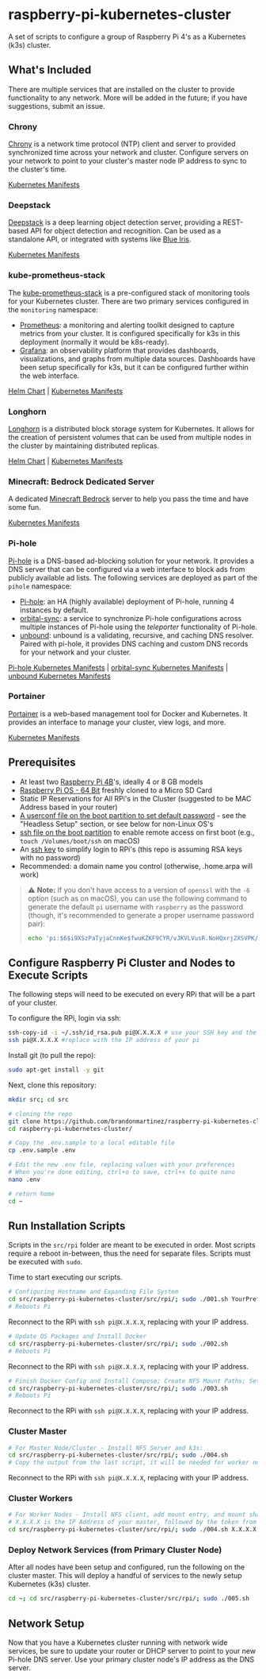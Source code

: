 # raspberry-pi-kubernetes-cluster

A set of scripts to configure a group of Raspberry Pi 4's as a Kubernetes (k3s)
cluster.

## What's Included

There are multiple services that are installed on the cluster to provide
functionality to any network. More will be added in the future; if you have
suggestions, submit an issue.

### Chrony

[Chrony](https://chrony.tuxfamily.org) is a network time protocol (NTP) client
and server to provided synchronized time across your network and cluster.
Configure servers on your network to point to your cluster's master node IP
address to sync to the cluster's time.

[Kubernetes Manifests](https://github.com/brandonmartinez/raspberry-pi-kubernetes-cluster/tree/main/src/k8s/bases/chrony)

### Deepstack

[Deepstack](https://deepstack.cc) is a deep learning object detection server,
providing a REST-based API for object detection and recognition. Can be used as
a standalone API, or integrated with systems like
[Blue Iris](https://blueirissoftware.com).

[Kubernetes Manifests](https://github.com/brandonmartinez/raspberry-pi-kubernetes-cluster/tree/main/src/k8s/bases/deepstack)

### kube-prometheus-stack

The
[kube-prometheus-stack](https://github.com/prometheus-operator/kube-prometheus)
is a pre-configured stack of monitoring tools for your Kubernetes cluster. There
are two primary services configured in the `monitoring` namespace:

- [Prometheus](https://prometheus.io): a monitoring and alerting toolkit
  designed to capture metrics from your cluster. It is configured specifically
  for k3s in this deployment (normally it would be k8s-ready).
- [Grafana](https://grafana.com): an observability platform that provides
  dashboards, visualizations, and graphs from multiple data sources. Dashboards
  have been setup specifically for k3s, but it can be configured further within
  the web interface.

[Helm Chart](https://github.com/prometheus-community/helm-charts/tree/main/charts/kube-prometheus-stack)
|
[Kubernetes Manifests](https://github.com/brandonmartinez/raspberry-pi-kubernetes-cluster/tree/main/src/k8s/bases/prometheus)

### Longhorn

[Longhorn](https://longhorn.io) is a distributed block storage system for
Kubernetes. It allows for the creation of persistent volumes that can be used
from multiple nodes in the cluster by maintaining distributed replicas.

[Helm Chart](https://github.com/longhorn/charts) |
[Kubernetes Manifests](https://github.com/brandonmartinez/raspberry-pi-kubernetes-cluster/tree/main/src/k8s/bases/longhorn)

### Minecraft: Bedrock Dedicated Server

A dedicated
[Minecraft Bedrock](https://github.com/TheRemote/MinecraftBedrockServer) server
to help you pass the time and have some fun.

[Kubernetes Manifests](https://github.com/brandonmartinez/raspberry-pi-kubernetes-cluster/tree/main/src/k8s/bases/minecraft)

### Pi-hole

[Pi-hole](https://pi-hole.net) is a DNS-based ad-blocking solution for your
network. It provides a DNS server that can be configured via a web interface to
block ads from publicly available ad lists. The following services are deployed
as part of the `pihole` namespace:

- [Pi-hole](https://pi-hole.net): an HA (highly available) deployment of
  Pi-hole, running 4 instances by default.
- [orbital-sync](https://github.com/mattwebbio/orbital-sync): a service to
  synchronize Pi-hole configurations across multiple instances of Pi-hole using
  the _teleporter_ functionality of Pi-hole.
- [unbound](https://github.com/MatthewVance/unbound-docker-rpi): unbound is a
  validating, recursive, and caching DNS resolver. Paired with pi-hole, it
  provides DNS caching and custom DNS records for your network and your cluster.

[Pi-hole Kubernetes Manifests](https://github.com/brandonmartinez/raspberry-pi-kubernetes-cluster/tree/main/src/k8s/bases/pihole)
|
[orbital-sync Kubernetes Manifests](https://github.com/brandonmartinez/raspberry-pi-kubernetes-cluster/tree/main/src/k8s/bases/orbitalsync)
|
[unbound Kubernetes Manifests](https://github.com/brandonmartinez/raspberry-pi-kubernetes-cluster/tree/main/src/k8s/bases/unbound)

### Portainer

[Portainer](https://www.portainer.io) is a web-based management tool for Docker
and Kubernetes. It provides an interface to manage your cluster, view logs, and
more.

[Kubernetes Manifests](https://github.com/brandonmartinez/raspberry-pi-kubernetes-cluster/tree/main/src/k8s/bases/portainer)

## Prerequisites

- At least two
  [Raspberry Pi 4B](https://www.raspberrypi.com/products/raspberry-pi-4-model-b/)'s,
  ideally 4 or 8 GB models
- [Raspberry Pi OS - 64 Bit](https://downloads.raspberrypi.org/raspios_lite_arm64/images/)
  freshly cloned to a Micro SD Card
- Static IP Reservations for All RPi's in the Cluster (suggested to be MAC
  Address based in your router)
- [A userconf file on the boot partition to set default password](https://www.raspberrypi.com/news/raspberry-pi-bullseye-update-april-2022/) -
  see the "Headless Setup" section, or see below for non-Linux OS's
- [ssh file on the boot partition](https://www.raspberrypi.com/documentation/computers/configuration.html#ssh-or-ssh-txt)
  to enable remote access on first boot (e.g., `touch /Volumes/boot/ssh` on
  macOS)
- An [ssh key](https://www.ssh.com/academy/ssh/keygen) to simplify login to
  RPi's (this repo is assuming RSA keys with no password)
- Recommended: a domain name you control (otherwise, .home.arpa will work)

> :warning: **Note:** If you don't have access to a version of `openssl` with the `-6` option (such
> as on macOS), you can use the following command to generate the default `pi`
> username with `raspberry` as the password (though, it's recommended to
> generate a proper username password pair):
>
> ```sh
> echo 'pi:$6$i9XSzPaTyjaCnnKe$fwuKZKF9CYR/vJKVLVusR.NoHQxrj2XSVPK/g7N46RzSaB/9oNmxMXIC3uLIEGV.qg8MYmuJIFAL4ymF4YLeP.' > /Volumes/boot/userconf
> ```

## Configure Raspberry Pi Cluster and Nodes to Execute Scripts

The following steps will need to be executed on every RPi that will be a part of
your cluster.

To configure the RPi, login via ssh:

```sh
ssh-copy-id -i ~/.ssh/id_rsa.pub pi@X.X.X.X # use your SSH key and the IP of the pi
ssh pi@X.X.X.X #replace with the IP address of your pi
```

Install git (to pull the repo):

```sh
sudo apt-get install -y git
```

Next, clone this repository:

```sh
mkdir src; cd src

# cloning the repo
git clone https://github.com/brandonmartinez/raspberry-pi-kubernetes-cluster.git
cd raspberry-pi-kubernetes-cluster/

# Copy the .env.sample to a local editable file
cp .env.sample .env

# Edit the new .env file, replacing values with your preferences
# When you're done editing, ctrl+o to save, ctrl+x to quite nano
nano .env

# return home
cd ~
```

## Run Installation Scripts

Scripts in the `src/rpi` folder are meant to be executed in order. Most scripts
require a reboot in-between, thus the need for separate files. Scripts must be
executed with `sudo`.

Time to start executing our scripts.

```sh
# Configuring Hostname and Expanding File System
cd src/raspberry-pi-kubernetes-cluster/src/rpi/; sudo ./001.sh YourPreferredHostNameForThePi YourPreferredPasswordForThePiUserAccount
# Reboots Pi
```

Reconnect to the RPi with `ssh pi@X.X.X.X`, replacing with your IP address.

```sh
# Update OS Packages and Install Docker
cd src/raspberry-pi-kubernetes-cluster/src/rpi/; sudo ./002.sh
# Reboots Pi
```

Reconnect to the RPi with `ssh pi@X.X.X.X`, replacing with your IP address.

```sh
# Finish Docker Config and Install Compose; Create NFS Mount Paths; Setup Boot Options
cd src/raspberry-pi-kubernetes-cluster/src/rpi/; sudo ./003.sh
# Reboots Pi
```

Reconnect to the RPi with `ssh pi@X.X.X.X`, replacing with your IP address.

### Cluster Master

```sh
# For Master Node/Cluster - Install NFS Server and k3s:
cd src/raspberry-pi-kubernetes-cluster/src/rpi/; sudo ./004.sh
# Copy the output from the last script, it will be needed for worker nodes
```

Reconnect to the RPi with `ssh pi@X.X.X.X`, replacing with your IP address.

### Cluster Workers

```sh
# For Worker Nodes - Install NFS client, add mount entry, and mount share; install k3s worker node
# X.X.X.X is the IP Address of your master, followed by the token from k3s:
cd src/raspberry-pi-kubernetes-cluster/src/rpi/; sudo ./004.sh X.X.X.X "REPLACE WITH TOKEN FROM CLUSTER MASTER"
```

### Deploy Network Services (from Primary Cluster Node)

After all nodes have been setup and configured, run the following on the cluster
master. This will deploy a handful of services to the newly setup Kubernetes
(k3s) cluster.

```sh
cd ~; cd src/raspberry-pi-kubernetes-cluster/src/rpi/; sudo ./005.sh
```

## Network Setup

Now that you have a Kubernetes cluster running with network wide services, be
sure to update your router or DHCP server to point to your new Pi-hole DNS
server. Use your primary cluster node's IP address as the DNS server.
